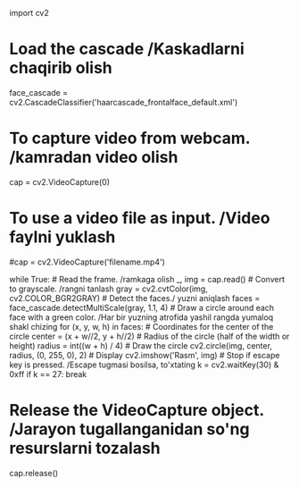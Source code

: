 import cv2

# Load the cascade /Kaskadlarni chaqirib olish
face_cascade = cv2.CascadeClassifier('haarcascade_frontalface_default.xml')

# To capture video from webcam. /kamradan video olish
cap = cv2.VideoCapture(0)
# To use a video file as input. /Video faylni yuklash
#cap = cv2.VideoCapture('filename.mp4')

while True:
    # Read the frame. /ramkaga olish
    _, img = cap.read()
    # Convert to grayscale. /rangni tanlash
    gray = cv2.cvtColor(img, cv2.COLOR_BGR2GRAY)
    # Detect the faces./ yuzni aniqlash
    faces = face_cascade.detectMultiScale(gray, 1.1, 4)
    # Draw a circle around each face with a green color. /Har bir yuzning atrofida yashil rangda yumaloq shakl chizing
    for (x, y, w, h) in faces:
        # Coordinates for the center of the circle
        center = (x + w//2, y + h//2)
        # Radius of the circle (half of the width or height)
        radius = int((w + h) / 4)
        # Draw the circle
        cv2.circle(img, center, radius, (0, 255, 0), 2)
    # Display
    cv2.imshow('Rasm', img)
    # Stop if escape key is pressed. /Escape tugmasi bosilsa, to'xtating
    k = cv2.waitKey(30) & 0xff
    if k == 27:
        break
# Release the VideoCapture object. /Jarayon tugallanganidan so'ng resurslarni tozalash
cap.release()

